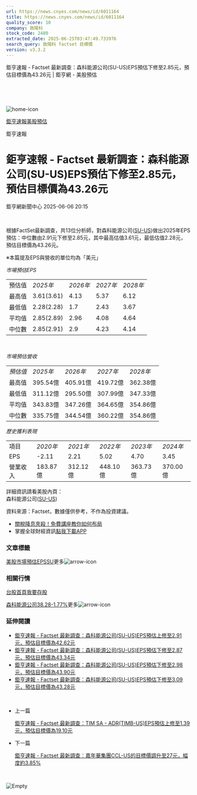 ```yaml
---
url: https://news.cnyes.com/news/id/6011164
title: https://news.cnyes.com/news/id/6011164
quality_score: 10
company: 敦陽科
stock_code: 2480
extracted_date: 2025-06-25T03:47:49.733976
search_query: 敦陽科 factset 目標價
version: v3.3.2
---
```


鉅亨速報 - Factset 最新調查：森科能源公司(SU-US)EPS預估下修至2.85元，預估目標價為43.26元 | 鉅亨網 - 美股預估

‌

‌

![home-icon](/assets/icons/breadCrumb/symbol-icon-home.svg)

[鉅亨速報](/news/cat/anue_live)[美股預估](/news/cat/us_forecast)

鉅亨速報

# 鉅亨速報 - Factset 最新調查：森科能源公司(SU-US)EPS預估下修至2.85元，預估目標價為43.26元

鉅亨網新聞中心 2025-06-06 20:15

‌

根據FactSet最新調查，共13位分析師，對森科能源公司([SU-US](https://invest.cnyes.com/usstock/detail/SU))做出2025年EPS預估：中位數由2.91元下修至2.85元，其中最高估值3.61元，最低估值2.28元，預估目標價為43.26元。

※本篇提及EPS與營收的單位均為「美元」

*市場預估EPS*

|  |  |  |  |  |
| --- | --- | --- | --- | --- |
| 預估值 | *2025年* | *2026年* | *2027年* | *2028年* |
| 最高值 | 3.61(3.61) | 4.13 | 5.37 | 6.12 |
| 最低值 | 2.28(2.28) | 1.7 | 2.43 | 3.67 |
| 平均值 | 2.85(2.89) | 2.96 | 4.08 | 4.64 |
| 中位數 | 2.85(2.91) | 2.9 | 4.23 | 4.14 |

‌

*市場預估營收*

|  |  |  |  |  |
| --- | --- | --- | --- | --- |
| *預估值* | *2025年* | *2026年* | *2027年* | *2028年* |
| 最高值 | 395.54億 | 405.91億 | 419.72億 | 362.38億 |
| 最低值 | 311.12億 | 295.50億 | 307.99億 | 347.33億 |
| 平均值 | 343.83億 | 347.26億 | 364.65億 | 354.86億 |
| 中位數 | 335.75億 | 344.54億 | 360.22億 | 354.86億 |

*歷史獲利表現*

|  |  |  |  |  |  |
| --- | --- | --- | --- | --- | --- |
| 項目 | *2020年* | *2021年* | *2022年* | *2023年* | *2024年* |
| EPS | -2.11 | 2.21 | 5.02 | 4.70 | 3.45 |
| 營業收入 | 183.87億 | 312.12億 | 448.10億 | 363.73億 | 370.00億 |

詳細資訊請看美股內頁：  
森科能源公司([SU-US](https://invest.cnyes.com/usstock/detail/SU))

資料來源：Factset，數據僅供參考，不作為投資建議。

* [關稅降息夾殺！免費講座教你如何布局](https://events.cnyes.com/rsc2025H2-35584?utm_source=anue&utm_medium=usstocks_end)
* 掌握全球財經資訊[點我下載APP](http://www.cnyes.com/app/?utm_source=mweb&utm_medium=HamMenuBanner&utm_campaign=fixed&utm_content=entr)

### 文章標籤

[美股](https://news.cnyes.com/tag/美股 "美股")[市場預估](https://news.cnyes.com/tag/市場預估 "市場預估")[EPS](https://news.cnyes.com/tag/EPS "EPS")[SU](https://news.cnyes.com/tag/SU "SU")更多![arrow-icon](/assets/icons/arrows/arrow-down.svg)

### 相關行情

[台股首頁](https://www.cnyes.com/twstock)[我要存股](https://supr.link/8OHaU)

[森科能源公司38.28-1.77%](https://invest.cnyes.com/usstock/detail/SU)更多![arrow-icon](/assets/icons/arrows/arrow-down.svg)

### 延伸閱讀

* [鉅亨速報 - Factset 最新調查：森科能源公司(SU-US)EPS預估上修至2.91元，預估目標價為42.62元](/news/id/5992179)
* [鉅亨速報 - Factset 最新調查：森科能源公司(SU-US)EPS預估下修至2.87元，預估目標價為43.34元](/news/id/5985340)
* [鉅亨速報 - Factset 最新調查：森科能源公司(SU-US)EPS預估下修至2.98元，預估目標價為43.90元](/news/id/5965970)
* [鉅亨速報 - Factset 最新調查：森科能源公司(SU-US)EPS預估下修至3.09元，預估目標價為43.28元](/news/id/5940304)

‌

* 上一篇

  [鉅亨速報 - Factset 最新調查：TIM SA - ADR(TIMB-US)EPS預估上修至1.39元，預估目標價為19.10元](/news/id/6011286)
* 下一篇

  [鉅亨速報 - Factset 最新調查：嘉年華集團CCL-US的目標價調升至27元，幅度約3.85%](/news/id/6009329)

‌

![Empty](/assets/icons/skeleton/empty-image.svg)

‌